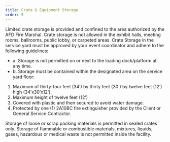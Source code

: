 ```yaml
---
title: Crate & Equipment Storage
order: 5
---
```


Limited crate storage is provided and confined to the area authorized by the AFD Fire Marshal. Crate storage is not allowed in the exhibit halls, meeting rooms, ballrooms, public lobby, or carpeted areas. Crate Storage in the service yard must be approved by your event coordinator and adhere to the following guidelines:

- a. Storage is not permitted on or next to the loading dock/platform at any time.
- b. Storage must be contained within the designated area on the service yard floor:
1. Maximum of thirty-four feet (34’) by thirty feet (30’) by twelve feet (12’) high (34’x30’x12’).
2. Maximum height of twelve feet (12’)
3. Covered with plastic and then secured to avoid water damage.
4. Protected by one (1) 2A10BC fire extinguisher provided by the Client or General Service Contractor.

Storage of loose or scrap packing materials is permitted in sealed crates only. Storage of flammable or combustible materials, mixtures, liquids, gases, hazardous or medical waste is not permitted inside the facility.
